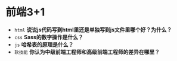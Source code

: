 # 前端3+1
- `html` **说说js代码写到html里还是单独写到js文件里哪个好？为什么？**
- `css` **Sass的数字操作是什么？**
- `js` **哈希表的原理是什么？**
- `软技能` **你认为中级前端工程师和高级前端工程师的差异在哪里？**